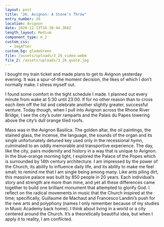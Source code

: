 ```yaml
---
layout: post
title: "26. Avignon: A Stone’s Throw"
entry_number: 26
location: Avignon
date: 2020-12-13T16:30:44.366Z
length_layout: Medium
component_type: m_2
custom_css:
  - ImgAfter
custom_bg: gladeGreen
file: /assets/uploads/3_26_video.webm
file_2: /assets/uploads/3_26_quote.jpg
---
```

I bought my train ticket and made plans to get to Avignon yesterday evening. It was a spur-of-the moment decision, the likes of which I don’t normally make. I stress myself out. 

I found some comfort in the tight schedule I made. I planned out every minute from wake at 5:30 until 23:00. If for no other reason than to cross each item off the list and celebrate another slightly greater, successful venture. Today though, when I pull into Avignon across the Rhone River Bridge, I see the city’s outer ramparts and the Palais du Papes towering above the city’s dull orange tiled roofs. 

Mass was in the Avignon Basilica. The golden altar, the oil paintings, the stained glass, the incense, the language, the sounds of the organ and its single unfortunately detuned key used only in the recessional hymn, culminated to an oddly memorable and transportive experience. The day, like the city, pairs modernity and history in a way that is unique to Avignon. In the blue-orange morning light, I explored the Palace of the Popes which is surrounded by 14th century architecture. I am impressed by the power of the Church, its ability to influence daily life, and its ability to make me feel small; to remind me that I am single being among many. Like ants piling dirt, this massive palace was built by 850 people in 20 years. Each individual’s story and strength are more than mine, and yet all these differences came together to build one brilliant monument that attempted to glorify God. I reflect on the radical movements in music that the Church inspired at the time; specifically, Guillaume de Machaut and Francesco Landini’s push for the new arts and polyphony (names I only remember because of my studies in Music Academy back home). I think about living in a world or a city centered around the Church. It’s a theoretically beautiful idea, but when I apply it to reality, I am conflicted.
